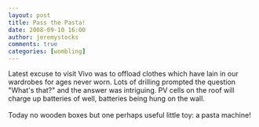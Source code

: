 ```yaml
---
layout: post
title: Pass the Pasta!
date: 2008-09-10 16:00
author: jeremystocks
comments: true
categories: [wombling]
---
```

Latest excuse to visit Vivo was to offload clothes which have lain in our wardrobes for ages never worn. Lots of drilling prompted the question "What's that?" and the answer was intriguing. PV cells on the roof will charge up batteries of well, batteries being hung on the wall. <br /><br />Today no wooden boxes but one perhaps useful little toy: a pasta machine!
